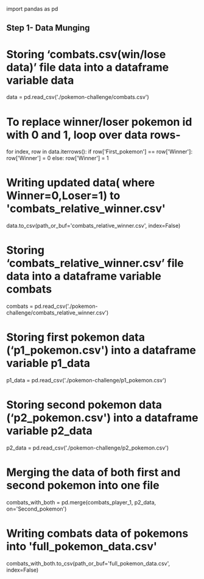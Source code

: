 
import pandas as pd

## Step 1- Data Munging

# Storing ‘combats.csv(win/lose data)’ file data into a dataframe variable data
data = pd.read_csv('./pokemon-challenge/combats.csv')

# To replace winner/loser pokemon id with 0 and 1, loop over data rows-
for index, row in data.iterrows():
 if row['First_pokemon'] == row['Winner']:
   row['Winner'] = 0
 else:
   row['Winner'] = 1

# Writing updated data( where Winner=0,Loser=1) to 'combats_relative_winner.csv'
data.to_csv(path_or_buf='combats_relative_winner.csv', index=False)

# Storing ‘combats_relative_winner.csv’ file data into a dataframe variable combats
combats = pd.read_csv('./pokemon-challenge/combats_relative_winner.csv')

# Storing first pokemon data (‘p1_pokemon.csv') into a dataframe  variable p1_data
p1_data = pd.read_csv('./pokemon-challenge/p1_pokemon.csv')

# Storing second pokemon data (‘p2_pokemon.csv') into a dataframe  variable p2_data
p2_data = pd.read_csv('./pokemon-challenge/p2_pokemon.csv')

# Merging the data of both first and second pokemon into one file
combats_with_both = pd.merge(combats_player_1, p2_data, on='Second_pokemon')

# Writing combats data of pokemons into 'full_pokemon_data.csv'
combats_with_both.to_csv(path_or_buf='full_pokemon_data.csv', index=False)
